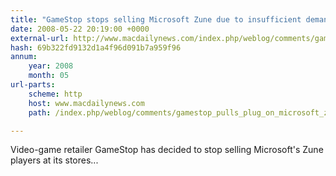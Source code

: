 ```yaml
---
title: "GameStop stops selling Microsoft Zune due to insufficient demand"
date: 2008-05-22 20:19:00 +0000
external-url: http://www.macdailynews.com/index.php/weblog/comments/gamestop_pulls_plug_on_microsoft_zune_due_to_insufficient_demand/
hash: 69b322fd9132d1a4f96d091b7a959f96
annum:
    year: 2008
    month: 05
url-parts:
    scheme: http
    host: www.macdailynews.com
    path: /index.php/weblog/comments/gamestop_pulls_plug_on_microsoft_zune_due_to_insufficient_demand/

---
```


Video-game retailer GameStop has decided to stop selling Microsoft's Zune players at its stores...
